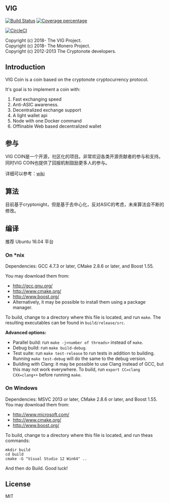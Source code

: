
## VIG

[![Build Status][travis-image]][travis-url]
[![Coverage percentage][coveralls-image]][coveralls-url]

[![CircleCI](https://circleci.com/gh/vigcoin/coin.svg?style=svg)](https://circleci.com/gh/vigcoin/coin)

Copyright (c) 2018- The VIG Project.  
Copyright (c) 2018- The Monero Project.  
Copyright (c) 2012-2013 The Cryptonote developers.  



## Introduction

VIG Coin is a coin based on the cryptonote cryptocurrency protocol.

It's goal is to implement a coin with:

1. Fast exchanging speed
2. Anti-ASIC awareness.
3. Decentralized exchange support
4. A light wallet api
5. Node with one Docker command
6. Offlinable Web based decentralized wallet


## 参与

VIG COIN是一个开源，社区化的项目。非常欢迎各类开源贡献者的参与和支持。
同时VIG COIN也提供了回报机制鼓励更多人的参与。

详细可以参考：[wiki](https://github.com/vigcoin/wiki)

## 算法

目前基于cryptonight，但是基于去中心化，反对ASIC的考虑，未来算法会不断的修改。

## 编译

推荐 Ubuntu 16.04 平台

### On *nix

Dependencies: GCC 4.7.3 or later, CMake 2.8.6 or later, and Boost 1.55.

You may download them from:

* http://gcc.gnu.org/
* http://www.cmake.org/
* http://www.boost.org/
* Alternatively, it may be possible to install them using a package manager.

To build, change to a directory where this file is located, and run `make`. The resulting executables can be found in `build/release/src`.

**Advanced options:**

* Parallel build: run `make -j<number of threads>` instead of `make`.
* Debug build: run `make build-debug`.
* Test suite: run `make test-release` to run tests in addition to building. Running `make test-debug` will do the same to the debug version.
* Building with Clang: it may be possible to use Clang instead of GCC, but this may not work everywhere. To build, run `export CC=clang CXX=clang++` before running `make`.

### On Windows
Dependencies: MSVC 2013 or later, CMake 2.8.6 or later, and Boost 1.55. You may download them from:

* http://www.microsoft.com/
* http://www.cmake.org/
* http://www.boost.org/

To build, change to a directory where this file is located, and run theas commands: 
```
mkdir build
cd build
cmake -G "Visual Studio 12 Win64" ..
```

And then do Build.
Good luck!

## License

MIT

[travis-image]: https://travis-ci.org/vigcoin/coin.svg?branch=master
[travis-url]: https://travis-ci.org/vigcoin/coin
[coveralls-image]: https://coveralls.io/repos/github/vigcoin/coin/badge.svg?branch=master
[coveralls-url]: https://coveralls.io/github/vigcoin/coin?branch=master